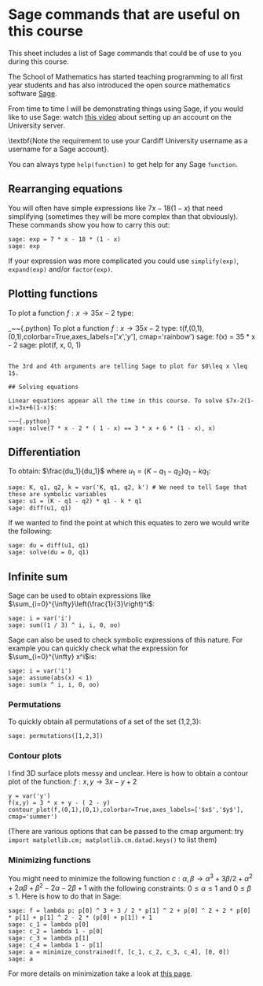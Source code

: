 # Sage commands that are useful on this course

This sheet includes a list of Sage commands that could be of use to you during this course.

The School of Mathematics has started teaching programming to all first year students and has also introduced the open source mathematics software [Sage](http://sagemath.org/).

From time to time I will be demonstrating things using Sage, if you would like to use Sage: watch [this video](http://www.youtube.com/watch?v=3E9LvXV_zrA&feature=youtu.be) about setting up an account on the University server.

\textbf{Note the requirement to use your Cardiff University username as a username for a Sage account}.

You can always type `help(function)` to get help for any Sage `function`.

## Rearranging equations

You will often have simple expressions like $7x-18(1-x)$ that need simplifying (sometimes they will be more complex than that obviously).
These commands show you how to carry this out:

~~~{.python}
sage: exp = 7 * x - 18 * (1 - x)
sage: exp
~~~

If your expression was more complicated you could use `simplify(exp)`, `expand(exp)` and/or `factor(exp)`.

## Plotting functions

To plot a function $f:x\to 35x-2$ type:

_~~{.python}
To plot a function $f:x\to 35x-2$ type:
t(f,(0,1),(0,1),colorbar=True,axes_labels=['$x$','$y$'], cmap='rainbow')
sage: f(x) = 35 * x - 2
sage: plot(f, x, 0, 1)
~~~

The 3rd and 4th arguments are telling Sage to plot for $0\leq x \leq 1$.

## Solving equations

Linear equations appear all the time in this course. To solve $7x-2(1-x)=3x+6(1-x)$:

~~~{.python}
sage: solve(7 * x - 2 * ( 1 - x) == 3 * x + 6 * (1 - x), x)
~~~

## Differentiation

To obtain: $\frac{du_1}{du_1}$ where $u_1=(K - q_1 - q_2)q_1 - kq_1$:

~~~{.python}
sage: K, q1, q2, k = var('K, q1, q2, k') # We need to tell Sage that these are symbolic variables
sage: u1 = (K - q1 - q2) * q1 - k * q1
sage: diff(u1, q1)
~~~

If we wanted to find the point at which this equates to zero we would write the following:

~~~{.python}
sage: du = diff(u1, q1)
sage: solve(du = 0, q1)
~~~

## Infinite sum

Sage can be used to obtain expressions like $\sum_{i=0}^{\infty}\left(\frac{1}{3}\right)^i$:

~~~{.python}
sage: i = var('i')
sage: sum((1 / 3) ^ i, i, 0, oo)
~~~

Sage can also be used to check symbolic expressions of this nature. For example you can quickly check what  the expression for $\sum_{i=0}^{\infty} x^i$is:

~~~{.python}
sage: i = var('i')
sage: assume(abs(x) < 1)
sage: sum(x ^ i, i, 0, oo)
~~~

### Permutations

To quickly obtain all permutations of a set of the set \{1,2,3\}:

~~~{.python}
sage: permutations([1,2,3])
~~~

### Contour plots

I find 3D surface plots messy and unclear. Here is how to obtain a contour plot of the function: $f: x,y \to 3x-y+2$

~~~{.python}
y = var('y')
f(x,y) = 3 * x + y - ( 2 - y)
contour_plot(f,(0,1),(0,1),colorbar=True,axes_labels=['$x$','$y$'], cmap='summer')
~~~

(There are various options that can be passed to the cmap argument: try `import matplotlib.cm; matplotlib.cm.datad.keys()` to list them)

### Minimizing functions

You might need to minimize the following function $c:\alpha, \beta\to \alpha ^ 3 + 3\beta/2 + \alpha ^ 2 + 2\alpha\beta+\beta^2-2\alpha-2\beta+1$ with the following constraints: $0\leq \alpha \leq 1$ and $0\leq \beta \leq 1$. Here is how to do that in Sage:

~~~{.python}
sage: f = lambda p: p[0] ^ 3 + 3 / 2 * p[1] ^ 2 + p[0] ^ 2 + 2 * p[0] * p[1] + p[1] ^ 2 - 2 * (p[0] + p[1]) + 1
sage: c_1 = lambda p[0]
sage: c_2 = lambda 1 - p[0]
sage: c_3 = lambda p[1]
sage: c_4 = lambda 1 - p[1]
sage: a = minimize_constrained(f, [c_1, c_2, c_3, c_4], [0, 0])
sage: a
~~~

For more details on minimization take a look at [this page](http://www.sagemath.org/doc/reference/numerical/sage/numerical/optimize.html).
